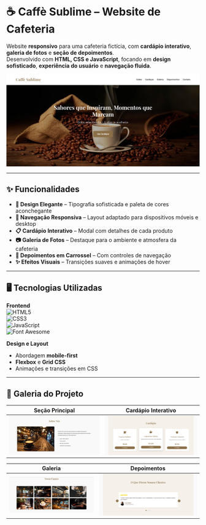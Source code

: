 # ☕ Caffè Sublime – Website de Cafeteria

Website **responsivo** para uma cafeteria fictícia, com **cardápio interativo**, **galeria de fotos** e **seção de depoimentos**.  
Desenvolvido com **HTML, CSS e JavaScript**, focando em **design sofisticado**, **experiência do usuário** e **navegação fluida**.

![Preview do Site](/docs/preview1.png)

---

## ✨ Funcionalidades

- **🎨 Design Elegante** – Tipografia sofisticada e paleta de cores aconchegante
- **📱 Navegação Responsiva** – Layout adaptado para dispositivos móveis e desktop
- **📋 Cardápio Interativo** – Modal com detalhes de cada produto
- **📷 Galeria de Fotos** – Destaque para o ambiente e atmosfera da cafeteria
- **💬 Depoimentos em Carrossel** – Com controles de navegação
- **✨ Efeitos Visuais** – Transições suaves e animações de hover

---

## 🖥️ Tecnologias Utilizadas

**Frontend**  
![HTML5](https://img.shields.io/badge/HTML5-E34F26?style=flat&logo=html5&logoColor=white)  
![CSS3](https://img.shields.io/badge/CSS3-1572B6?style=flat&logo=css3&logoColor=white)  
![JavaScript](https://img.shields.io/badge/JavaScript-F7DF1E?style=flat&logo=javascript&logoColor=black)  
![Font Awesome](https://img.shields.io/badge/Font_Awesome-528DD7?style=flat&logo=font-awesome&logoColor=white)

**Design e Layout**
- Abordagem **mobile-first**
- **Flexbox** e **Grid CSS**
- Animações e transições em CSS

---

## 🎨 Galeria do Projeto

| Seção Principal | Cardápio Interativo |
|-----------------|---------------------|
| ![Seção Hero](/docs/preview2.png) | ![Modal do Cardápio](/docs/preview4.png) |

| Galeria | Depoimentos |
|---------|-------------|
| ![Galeria de Fotos](/docs/preview3.png) | ![Carrossel de Depoimentos](/docs/preview5.png) |
